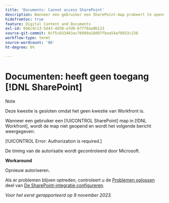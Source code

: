 ```yaml
---
title: 'Documents: Cannot access SharePoint'
description: Wanneer een gebruiker een SharePoint-map probeert te openen in Workfront, wordt de map niet geopend en wordt een bericht weergegeven.
hidefromtoc: true
feature: Digital Content and Documents
exl-id: 6b6c4c13-5d43-4d30-a7d0-67ff8aa0b113
source-git-commit: 0cf5c033463ac76999a18d97fbea54af8033c238
workflow-type: tm+mt
source-wordcount: '86'
ht-degree: 0%

---
```


# Documenten: heeft geen toegang [!DNL SharePoint]

<!--WF and WFP, article live for workaround-->

>[!NOTE]
>
>Deze kwestie is gesloten omdat het geen kwestie van Workfront is.

Wanneer een gebruiker een [!UICONTROL SharePoint] map in [!DNL Workfront], wordt de map niet geopend en wordt het volgende bericht weergegeven:

[!UICONTROL Error: Authorization is required.]

De timing van de autorisatie wordt gecontroleerd door Microsoft.

**Workaround**

Opnieuw autoriseren.

Als er problemen blijven optreden, controleert u de [Problemen oplossen](https://experienceleague.adobe.com/docs/workfront/using/administration-and-setup/configure-integrations/configure-sharepoint-integration.html#troubleshooting) deel van [De SharePoint-integratie configureren](https://experienceleague.adobe.com/docs/workfront/using/administration-and-setup/configure-integrations/configure-sharepoint-integration.html).

_Voor het eerst gerapporteerd op 9 november 2023._
